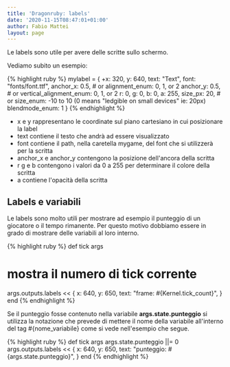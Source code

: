 ```yaml
---
title: 'Dragonruby: labels'
date: '2020-11-15T08:47:01+01:00'
author: Fabio Mattei
layout: page
---
```


Le labels sono utile per avere delle scritte sullo schermo. 

Vediamo subito un esempio:

{% highlight ruby %}
mylabel = {
    +x: 320,
    y: 640,
    text: "Text",
    font: "fonts/font.ttf",
    anchor_x: 0.5, # or alignment_enum: 0, 1, or 2
    anchor_y: 0.5, # or vertical_alignment_enum: 0, 1, or 2
    r: 0,
    g: 0,
    b: 0,
    a: 255,
    size_px: 20,   # or size_enum: -10 to 10 (0 means "ledgible on small devices" ie: 20px)
    blendmode_enum: 1 
}
{% endhighlight %}

* x e y rappresentano le coordinate sul piano cartesiano in cui posizionare la label
* text contiene il testo che andrà ad essere visualizzato
* font contiene il path, nella caretella mygame, del font che si utilizzerà per la scritta
* anchor_x e anchor_y contengono la posizione dell'ancora della scritta
* r g e b contengono i valori da 0 a 255 per determinare il colore della scritta
* a contiene l'opacità della scritta

## Labels e variabili

Le labels sono molto utili per mostrare ad esempio il punteggio di un giocatore 
o il tempo rimanente.
Per questo motivo dobbiamo essere in grado di mostrare delle variabili al loro interno.

{% highlight ruby %}
def tick args
  # mostra il numero di tick corrente
  args.outputs.labels << {
	  x: 640, 
	  y: 650, 
	  text: "frame: #{Kernel.tick_count}",
  }
end
{% endhighlight %}

Se il punteggio fosse contenuto nella variabile **args.state.punteggio** si utilizza
la notazione che prevede di mettere il nome della variabile all'interno del tag #{nome_variabile}
come si vede nell'esempio che segue.

{% highlight ruby %}
def tick args
  args.state.punteggio ||= 0
  args.outputs.labels << {
	  x: 640, 
	  y: 650, 
	  text: "punteggio: #{args.state.punteggio}",
  }
end
{% endhighlight %}
